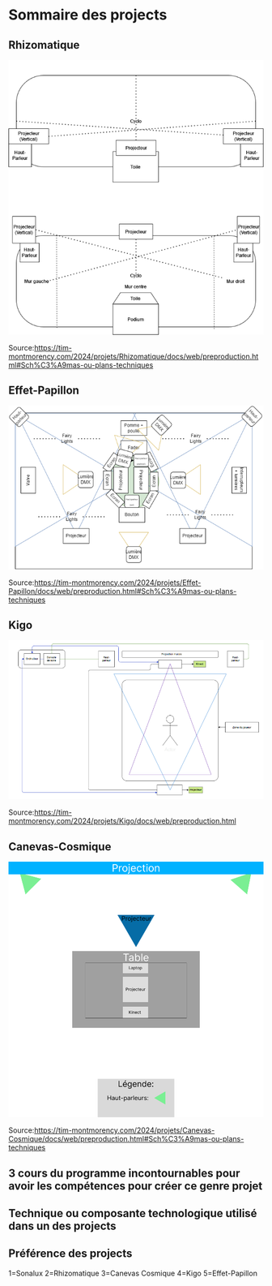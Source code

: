  # Sommaire des projects

## Rhizomatique

![photo](media/plantation_rhizomatique.png)

Source:<https://tim-montmorency.com/2024/projets/Rhizomatique/docs/web/preproduction.html#Sch%C3%A9mas-ou-plans-techniques>
## Effet-Papillon

![photo](media/plantation_effet-papillon.png)

Source:<https://tim-montmorency.com/2024/projets/Effet-Papillon/docs/web/preproduction.html#Sch%C3%A9mas-ou-plans-techniques>
## Kigo

![photo](media/plantation_kigo.png)

Source:<https://tim-montmorency.com/2024/projets/Kigo/docs/web/preproduction.html>
## Canevas-Cosmique

![photo](media/plantation_canevas_cosmique.png)

Source:<https://tim-montmorency.com/2024/projets/Canevas-Cosmique/docs/web/preproduction.html#Sch%C3%A9mas-ou-plans-techniques>

## 3 cours du programme incontournables pour avoir les compétences pour créer ce genre projet

## Technique ou composante technologique utilisé dans un des projects

## Préférence des projects
1=Sonalux
2=Rhizomatique
3=Canevas Cosmique
4=Kigo
5=Effet-Papillon

